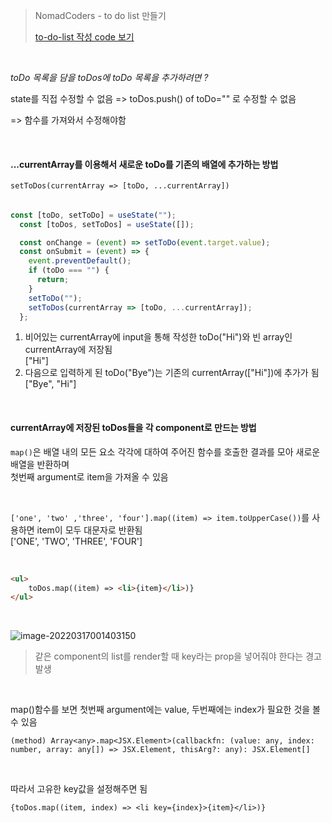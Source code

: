 > NomadCoders - to do list 만들기
>
>  [to-do-list 작성 code 보기](https://github.com/zzummy/react-study/commit/a3e04ff38d23aff14f0eadf62e1ce3424278c311)

​                      

*toDo 목록을 담을 toDos에 toDo 목록을 추가하려면 ?* 

state를 직접 수정할 수 없음 => toDos.push() of toDo="" 로 수정할 수 없음

=> 함수를 가져와서 수정해야함

​         

#### ...currentArray를 이용해서 새로운 toDo를 기존의 배열에 추가하는 방법

`setToDos(currentArray => [toDo, ...currentArray])`

######           

```js
const [toDo, setToDo] = useState("");
  const [toDos, setToDos] = useState([]);

  const onChange = (event) => setToDo(event.target.value);
  const onSubmit = (event) => {
    event.preventDefault();
    if (toDo === "") {
      return;
    }
    setToDo("");
    setToDos(currentArray => [toDo, ...currentArray]);
  };
```

1. 비어있는 currentArray에 input을 통해 작성한 toDo("Hi")와 빈 array인 currentArray에 저장됨           
   ["Hi"]
2. 다음으로 입력하게 된 toDo("Bye")는 기존의 currentArray(["Hi"])에 추가가 됨           
   ["Bye", "Hi"]

​                

#### currentArray에 저장된 toDos들을 각 component로 만드는 방법

 `map()`은  배열 내의 모든 요소 각각에 대하여 주어진 함수를 호출한 결과를 모아 새로운 배열을 반환하며    
 첫번째 argument로 item을 가져올 수 있음

​                

`['one', 'two' ,'three', 'four'].map((item) => item.toUpperCase())`를 사용하면 item이 모두 대문자로 반환됨            
['ONE', 'TWO', 'THREE', 'FOUR']

​                

```html
<ul>
    toDos.map((item) => <li>{item}</li>)}
</ul>
```

​           

![image-20220317001403150](C:\Users\user\AppData\Roaming\Typora\typora-user-images\image-20220317001403150.png)

> 같은 component의 list를 render할 때 key라는 prop을 넣어줘야 한다는 경고 발생

​           

map()함수를 보면 첫번째 argument에는 value, 두번째에는 index가 필요한 것을 볼 수 있음

`(method) Array<any>.map<JSX.Element>(callbackfn: (value: any, index: number, array: any[]) => JSX.Element, thisArg?: any): JSX.Element[]`

​          

따라서 고유한 key값을 설정해주면 됨

`{toDos.map((item, index) => <li key={index}>{item}</li>)}`

